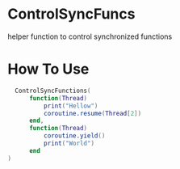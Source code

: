 # ControlSyncFuncs
helper function to control synchronized functions

# How To Use
```lua
  ControlSyncFunctions(
      function(Thread)
          print("Hellow")
          coroutine.resume(Thread[2])
      end, 
      function(Thread)
          coroutine.yield()
          print("World")
      end
)
